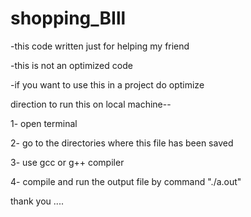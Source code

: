 # shopping_BIll

-this code written just for helping my friend

-this is not an optimized code

-if you want to use this in a project do optimize 


direction to run this on local machine--

1- open terminal

2- go to the directories where this file has been saved
 
3- use gcc or g++ compiler

4- compile and run the output file by command "./a.out"



thank you ....
